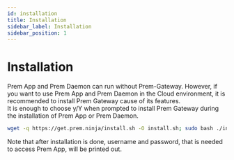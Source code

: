 ```yaml
---
id: installation
title: Installation
sidebar_label: Installation
sidebar_position: 1
---
```


# Installation

Prem App and Prem Daemon can run without Prem-Gateway.
However, if you want to use Prem App and Prem Daemon in the Cloud environment, it is recommended to install Prem Gateway cause of its features.<br/>
It is enough to choose y/Y when prompted to install Prem Gateway during the installation of Prem App or Prem Daemon. 

```bash
wget -q https://get.prem.ninja/install.sh -O install.sh; sudo bash ./install.sh
```

Note that after installation is done, username and password, that is needed to access Prem App, will be printed out. 